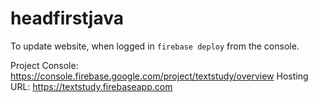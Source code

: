 # headfirstjava
To update website, when logged in `firebase deploy` from the console.  

Project Console: https://console.firebase.google.com/project/textstudy/overview
Hosting URL: https://textstudy.firebaseapp.com

